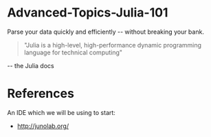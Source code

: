 Advanced-Topics-Julia-101
=========================

Parse your data quickly and efficiently -- without breaking your bank.


> "Julia is a high-level, high-performance dynamic programming language for technical computing" 

-- the Julia docs





# References


An IDE which we will be using to start:

* http://junolab.org/
